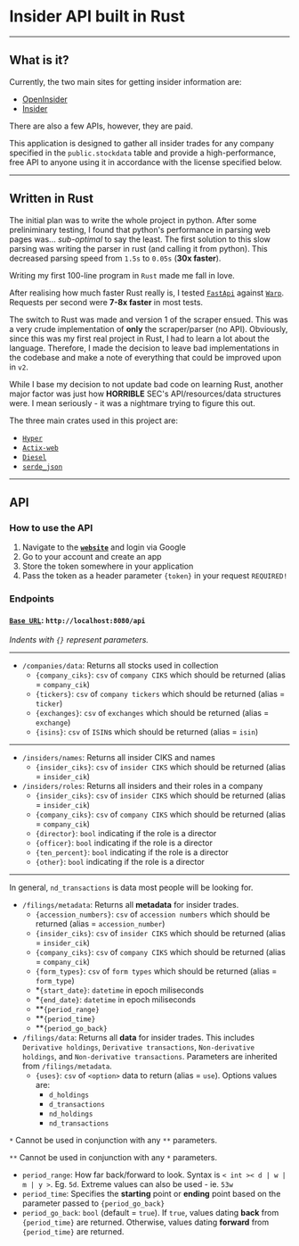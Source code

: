 # Insider API built in Rust

---

## What is it?
Currently, the two main sites for getting insider information are:
- [OpenInsider](http://openinsider.com/)
- [Insider](https://finviz.com/insidertrading.ashx/)

There are also a few APIs, however, they are paid.

This application is designed to gather all insider trades for any company specified in the `public.stockdata` table
and provide a high-performance, free API to anyone using it in accordance with the license specified below.

---

## Written in Rust
The initial plan was to write the whole project in python. After some preliniminary testing, I found that python's
performance in parsing web pages was... *sub-optimal* to say the least. The first solution to this slow parsing was
writing the parser in rust (and calling it from python). This decreased parsing speed from `1.5s` to `0.05s` (**30x
faster**).

Writing my first 100-line program in `Rust` made me fall in love.

After realising how much faster Rust really is, I tested [`FastApi`](https://github.com/tiangolo/fastapi) against
[`Warp`](https://github.com/seanmonstar/warp). Requests per second were **7-8x faster** in most tests.

The switch to Rust was made and version 1 of the scraper ensued. This was a very crude implementation of **only** the
scraper/parser (no API). Obviously, since this was my first real project in Rust, I had to learn a lot about the language.
Therefore, I made the decision to leave bad implementations in the codebase and make a note of everything that could be
improved upon in `v2`.

While I base my decision to not update bad code on learning Rust, another major factor was just how **HORRIBLE** SEC's
API/resources/data structures were. I mean seriously - it was a nightmare trying to figure this out.

The three main crates used in this project are:
- [`Hyper`](https://github.com/hyperium/hyper)
- [`Actix-web`](https://github.com/actix/actix-web)
- [`Diesel`](https://github.com/diesel-rs/diesel)
- [`serde_json`](https://crates.io/crates/serde)

---

## API
### How to use the API
1) Navigate to the **[`website`](http://localhost:8080/)** and login via Google
2) Go to your account and create an app
3) Store the token somewhere in your application
4) Pass the token as a header parameter `{token}` in your request `REQUIRED!`

### Endpoints
#### **[`Base URL`](http://localhost:8080/api/)**: `http://localhost:8080/api`

*Indents with `{}` represent parameters.*

---

- `/companies/data`: Returns all stocks used in collection
  - `{company_ciks}`: `csv` of `company CIKS` which should be returned (alias = `company_cik`)
  - `{tickers}`: `csv` of `company tickers` which should be returned (alias = `ticker`)
  - `{exchanges}`: `csv` of `exchanges` which should be returned (alias = `exchange`)
  - `{isins}`: `csv` of `ISIN`s which should be returned (alias = `isin`)
---
- `/insiders/names`: Returns all insider CIKS and names
  - `{insider_ciks}`: `csv` of `insider CIKS` which should be returned (alias = `insider_cik`)
- `/insiders/roles`: Returns all insiders and their roles in a company
  - `{insider_ciks}`: `csv` of `insider CIKS` which should be returned (alias = `insider_cik`)
  - `{company_ciks}`: `csv` of `company CIKS` which should be returned (alias = `company_cik`)
  - `{director}`: `bool` indicating if the role is a director
  - `{officer}`: `bool` indicating if the role is a director
  - `{ten_percent}`: `bool` indicating if the role is a director
  - `{other}`: `bool` indicating if the role is a director
---
In general, `nd_transactions` is data most people will be looking for.
- `/filings/metadata`: Returns all **metadata** for insider trades.
  - `{accession_numbers}`: `csv` of `accession numbers` which should be returned (alias = `accession_number`)
  - `{insider_ciks}`: `csv` of `insider CIKS` which should be returned (alias = `insider_cik`)
  - `{company_ciks}`: `csv` of `company CIKS` which should be returned (alias = `company_cik`)
  - `{form_types}`: `csv` of `form types` which should be returned (alias = `form_type`)
  - *`{start_date}`: `datetime` in epoch miliseconds 
  - *`{end_date}`: `datetime` in epoch miliseconds 
  - **`{period_range}`
  - **`{period_time}`
  - **`{period_go_back}`
- `/filings/data`: Returns all **data** for insider trades. This includes `Derivative holdings`, `Derivative transactions`, `Non-derivative holdings`, and `Non-derivative transactions`. Parameters are inherited from `/filings/metadata`.
  - `{uses}`: `csv` of `<option>` data to return (alias = `use`). Options values are: 
    - `d_holdings`
    - `d_transactions`
    - `nd_holdings`
    - `nd_transactions`

`*` Cannot be used in conjunction with any `**` parameters.

`**` Cannot be used in conjunction with any `*` parameters.
- `period_range`: How far back/forward to look. Syntax is `< int >< d | w | m | y >`. Eg. `5d`. Extreme values can also be used - ie. `53w`
- `period_time`: Specifies the **starting** point or **ending** point based on the parameter passed to `{period_go_back}`
- `period_go_back`: `bool` (default = `true`). If `true`, values dating **back** from `{period_time}` are returned. Otherwise, values dating **forward** from `{period_time}` are returned.